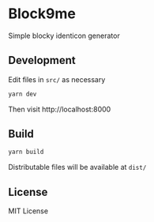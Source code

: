 # Block9me

Simple blocky identicon generator

## Development
Edit files in `src/` as necessary
```bash
yarn dev
```
Then visit http://localhost:8000

## Build
```bash
yarn build
```
Distributable files will be available at `dist/`

## License
MIT License
